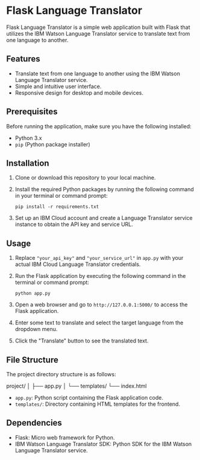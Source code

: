 # Flask Language Translator

Flask Language Translator is a simple web application built with Flask that utilizes the IBM Watson Language Translator service to translate text from one language to another.

## Features

- Translate text from one language to another using the IBM Watson Language Translator service.
- Simple and intuitive user interface.
- Responsive design for desktop and mobile devices.

## Prerequisites

Before running the application, make sure you have the following installed:

- Python 3.x
- `pip` (Python package installer)

## Installation

1. Clone or download this repository to your local machine.

2. Install the required Python packages by running the following command in your terminal or command prompt:

    ```
    pip install -r requirements.txt
    ```

3. Set up an IBM Cloud account and create a Language Translator service instance to obtain the API key and service URL.

## Usage

1. Replace `"your_api_key"` and `"your_service_url"` in `app.py` with your actual IBM Cloud Language Translator credentials.

2. Run the Flask application by executing the following command in the terminal or command prompt:

    ```
    python app.py
    ```

3. Open a web browser and go to `http://127.0.0.1:5000/` to access the Flask application.

4. Enter some text to translate and select the target language from the dropdown menu.

5. Click the "Translate" button to see the translated text.

## File Structure

The project directory structure is as follows:

project/
│
├── app.py
│
└── templates/
    └── index.html

- `app.py`: Python script containing the Flask application code.
- `templates/`: Directory containing HTML templates for the frontend.

## Dependencies

- Flask: Micro web framework for Python.
- IBM Watson Language Translator SDK: Python SDK for the IBM Watson Language Translator service.

